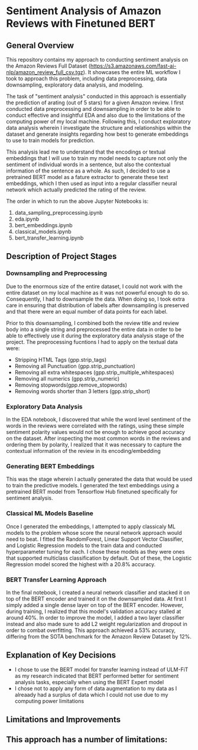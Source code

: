 # Sentiment Analysis of Amazon Reviews with Finetuned BERT  
 
## General Overview  
 
This repository contains my approach to conducting sentiment analysis on the Amazon Reviews Full Dataset (https://s3.amazonaws.com/fast-ai-nlp/amazon_review_full_csv.tgz). It showcases the entire ML workflow I took to approach this problem, including data preprocessing, data downsampling, exploratory data analysis, and modeling.  
 
The task of "sentiment analysis" conducted in this approach is essentially the prediction of arating (out of 5 stars) for a given Amazon review. I first conducted data preprocessing and downsampling in order to be able to conduct effective  and insightful EDA and also due to the limitations of the computing power of my local machine. Following this, I conduct exploratory data analysis wherein I investigate the structure and relationships within the dataset and generate insights regarding how best to generate embeddings to use to train models for prediction.  
 
This analysis lead me to understand that the encodings or textual embeddings that I will use to train my model needs to capture not only the sentiment of individual words in a sentence, but also the contextual information of the sentence as a whole. As such, I decided to use a pretrained BERT model as a fature extractor to generate these text embeddings, which I then used as input into a regular classifier neural network which actually predicted the rating of the review.

The order in which to run the above Jupyter Notebooks is:
1. data_sampling_preprocessing.ipynb
2. eda.ipynb
3. bert_embeddings.ipynb
4. classical_models.ipynb
5. bert_transfer_learning.ipynb

## Description of Project Stages
### Downsampling and Preprocessing
Due to the enormous size of the entire dataset, I could not work with the entire dataset on my local machine as it was not powerful enough to do so. Consequently, I had to downsample the data. When doing so, I took extra care in ensuring that distribution of labels after downsampling is preserved and that there were an equal number of data points for each label.

Prior to this downsampling, I combined both the review title and review body into a single string and preprocessed the entire data in order to be able to effectively use it during the exploratory data analysis stage of the project. The preprocessing fucntions I had to apply on the textual data were:
- Stripping HTML Tags (gpp.strip_tags)
- Removing all Punctuation (gpp.strip_punctuation)
- Removing all extra whitespaces (gpp.strip_multiple_whitespaces)
- Removing all numerics (gpp.strip_numeric)
- Removing stopwords(gpp.remove_stopwords)
- Removing words shorter than 3 letters (gpp.strip_short)


### Exploratory Data Analysis

In the EDA notebook, I discovered that while the word level sentiment of the words in the reviews were correlated with the ratings, using these simple sentiment polarity values would not be enough to achieve good accuracy on the dataset. After inspecting the most common words in the reviews and ordering them by polarity, I realized that it was necessary to capture the contextual information of the review in its encoding/embedding

### Generating BERT Embeddings

This was the stage wherein I actually generated the data that would be used to train the predictive models. I generated the text embeddings using a pretrained BERT model from Tensorflow Hub finetuned specifically for sentiment analysis.

### Classical ML Models Baseline

Once I generated the embeddings, I attempted to apply classicaly ML models to the problem whose score the neural network approach would need to beat. I fitted the RandomForest, Linear Support Vector Classifier, and Logistic Regression models to the train data and conducted hyperparameter tuning for each. I chose these models as they were ones that supported multiclass classification by default. Out of these, the Logistic Regression model scored the highest with a 20.8% accuracy. 

### BERT Transfer Learning Approach

In the final notebook, I created a neural network classifier and stacked it on top of the BERT encoder and trained it on the downsampled data. At first I simply added a single dense layer on top of the BERT encoder. However, during training, I realized that this model's validation accuracy stalled at around 40%. In order to improve the model, I added a two layer classifier instead and also made sure to add L2 weight regularization and dropout in order to combat overfitting. This approach achieved a 53% accuracy, differing from the SOTA benchmark for the Amazon Review Dataset by 12%.  

## Explanation of Key Decisions
- I chose to use the BERT model for transfer learning instead of ULM-FiT as my research indicated that BERT performed better for sentiment analysis tasks, especially when using the BERT Expert model
- I chose not to apply any form of data augmentation to my data as I alreaady had a surplus of data which I could not use due to my computing power limitations  

## Limitations and Improvements

This approach has a number of limitations:
- 
